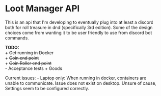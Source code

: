 # Loot Manager API

This is an api that I'm developing to eventually plug into at least a discord both for roll treasure in dnd (specifically 
3rd edition). Some of the design choices come from wanting it to be user friendly to use from discord bot commands.

__TODO:__  
    +   ~~Get running in Docker~~   
    +   ~~Coin end point~~   
    +   ~~Coin Roller end point~~   
    -   Acceptance tests
    +   Goods

Current issues:
    - Laptop only: When running in docker, containers are unable to communicate. Issue does not exist on desktop. Unsure of cause,
    Settings seem to be configured correctly.